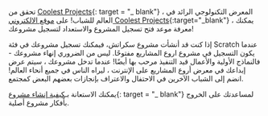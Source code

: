 تحقق من [Coolest Projects](https://coolestprojects.org/){: target = "_ blank"} ، المعرض التكنولوجي الرائد في العالم للشباب! على [موقع الالكتروني Coolest Projects](https://coolestprojects.org/){:target="_blank"} ، يمكنك معرفة موعد فتح تسجيل المشروع والاستعداد لتسجيل مشروعك!

إذا كنت قد أنشأت مشروع سكراتش، فيمكنك تسجيل مشروعك في فئة Scratch عندما يكون التسجيل في مشروع اروع المشاريع مفتوحًا. ليس من الضروري إنهاء مشروعك - فالنماذج الأولية والأعمال قيد التنفيذ مرحب بها أيضًا! عندما تدخل مشروعك ، سيتم عرض إبداعك في معرض أروع المشاريع على الإنترنت ، ليراه الناس في جميع أنحاء العالم! انضم إلى الشباب الآخرين في الاحتفال والاعتراف بإنجازات بعضهم البعض كمجتمع.

يمكنك الاستعانة بـ[كيفية إنشاء مشروع](https://coolestprojects.org/2020/03/31/how-to-make-a-project-workbook-and-additional-resources/){: target = "_ blank"} لمساعدتك على الخروج بأفكار مشروع أصلية.
